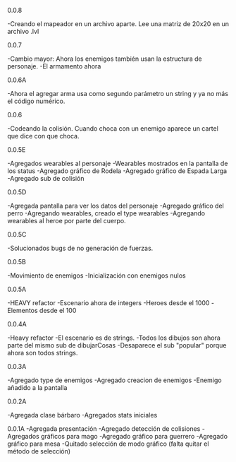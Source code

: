 ﻿0.0.8

-Creando el mapeador en un archivo aparte. Lee una matriz de 20x20 en un archivo .lvl

0.0.7

-Cambio mayor: Ahora los enemigos también usan la estructura de personaje.
-El armamento ahora 

0.0.6A

-Ahora el agregar arma usa como segundo parámetro un string y ya no más el código numérico.

0.0.6

-Codeando la colisión. Cuando choca con un enemigo aparece un cartel que dice con que choca.

0.0.5E

-Agregados wearables al personaje
-Wearables mostrados en la pantalla de los status
-Agregado gráfico de Rodela
-Agregado gráfico de Espada Larga
-Agregado sub de colisión

0.0.5D

-Agregada pantalla para ver los datos del personaje
-Agregado gráfico del perro
-Agregando wearables, creado el type wearables
-Agregando wearables al heroe por parte del cuerpo.


0.0.5C

-Solucionados bugs de no generación de fuerzas.

0.0.5B

-Movimiento de enemigos
-Inicialización con enemigos nulos

0.0.5A

-HEAVY refactor
-Escenario ahora de integers
-Heroes desde el 1000
-Elementos desde el 100


0.0.4A

-Heavy refactor
-El escenario es de strings.
-Todos los dibujos son ahora parte del mismo sub de dibujarCosas
-Desaparece el sub "popular" porque ahora son todos strings.

0.0.3A

-Agregado type de enemigos
-Agregado creacion de enemigos
-Enemigo añadido a la pantalla

0.0.2A

-Agregada clase bárbaro
-Agregados stats iniciales


0.0.1A
-Agregada presentación
-Agregado detección de colisiones
-Agregados gráficos para mago 
-Agregado gráfico para guerrero
-Agregado gráfico para mesa
-Quitado selección de modo gráfico (falta quitar el método de selección)

